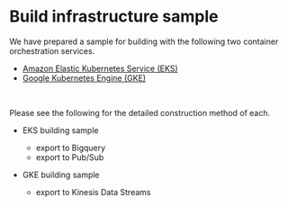 # Build infrastructure sample

We have prepared a sample for building with the following two container orchestration services.

- [Amazon Elastic Kubernetes Service (EKS)](/aws/eks/README.md)<br>
- [Google Kubernetes Engine (GKE)](/gcp/gke/README.md)

<br>

Please see the following for the detailed construction method of each.

- EKS building sample

  - export to Bigquery<br>
  - export to Pub/Sub

- GKE building sample

  - export to Kinesis Data Streams
